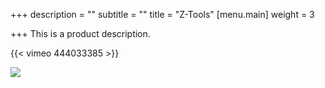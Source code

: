 +++
description = ""
subtitle = ""
title = "Z-Tools"
[menu.main]
weight = 3

+++
This is a product description.

{{< vimeo 444033385 >}}

![](/images/gscore9.png)